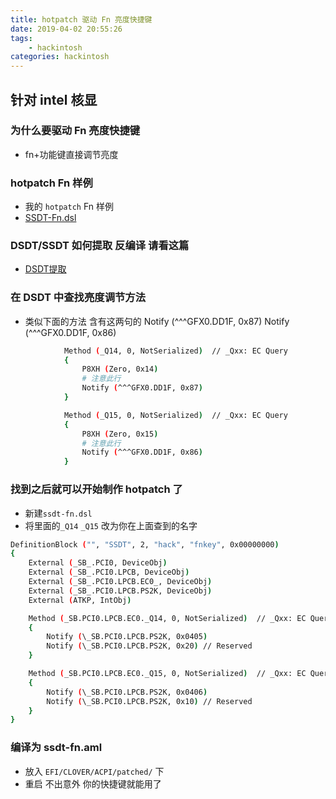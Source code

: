 ```yaml
---
title: hotpatch 驱动 Fn 亮度快捷键
date: 2019-04-02 20:55:26
tags:
    - hackintosh
categories: hackintosh
---
```

## 针对 intel 核显

### 为什么要驱动 Fn 亮度快捷键

* fn+功能键直接调节亮度

### hotpatch Fn 样例

* 我的 `hotpatch` Fn 样例
* [SSDT-Fn.dsl](https://github.com/jinmu333/Shinalon_YAO_7000_efi/blob/efi/EFI/CLOVER/ACPI/patched/SSDT-Fn.dsl)

### DSDT/SSDT 如何提取 反编译 请看这篇

* [DSDT提取](https://jcstaff.club/2019/03/31/DSDT-SSDT-%E7%94%B5%E9%87%8F%E6%98%BE%E7%A4%BA/)

### 在 DSDT 中查找亮度调节方法

* 类似下面的方法
含有这两句的
Notify (^^^GFX0.DD1F, 0x87)
Notify (^^^GFX0.DD1F, 0x86)

``` bash
            Method (_Q14, 0, NotSerialized)  // _Qxx: EC Query
            {
                P8XH (Zero, 0x14)
                # 注意此行
                Notify (^^^GFX0.DD1F, 0x87)
            }

            Method (_Q15, 0, NotSerialized)  // _Qxx: EC Query
            {
                P8XH (Zero, 0x15)
                # 注意此行
                Notify (^^^GFX0.DD1F, 0x86)
            }
```

### 找到之后就可以开始制作 hotpatch 了

* 新建`ssdt-fn.dsl`
* 将里面的`_Q14` `_Q15` 改为你在上面查到的名字

``` bash
DefinitionBlock ("", "SSDT", 2, "hack", "fnkey", 0x00000000)
{
    External (_SB_.PCI0, DeviceObj)
    External (_SB_.PCI0.LPCB, DeviceObj)
    External (_SB_.PCI0.LPCB.EC0_, DeviceObj)
    External (_SB_.PCI0.LPCB.PS2K, DeviceObj)
    External (ATKP, IntObj)

    Method (_SB.PCI0.LPCB.EC0._Q14, 0, NotSerialized)  // _Qxx: EC Query, xx=0x00-0xFF
    {
        Notify (\_SB.PCI0.LPCB.PS2K, 0x0405)
        Notify (\_SB.PCI0.LPCB.PS2K, 0x20) // Reserved
    }

    Method (_SB.PCI0.LPCB.EC0._Q15, 0, NotSerialized)  // _Qxx: EC Query, xx=0x00-0xFF
    {
        Notify (\_SB.PCI0.LPCB.PS2K, 0x0406)
        Notify (\_SB.PCI0.LPCB.PS2K, 0x10) // Reserved
    }
}
```

### 编译为 ssdt-fn.aml

* 放入 `EFI/CLOVER/ACPI/patched/` 下
* 重启 不出意外 你的快捷键就能用了
